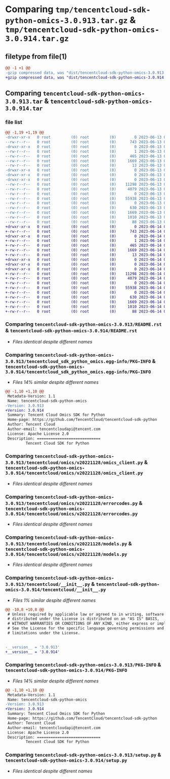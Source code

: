 # Comparing `tmp/tencentcloud-sdk-python-omics-3.0.913.tar.gz` & `tmp/tencentcloud-sdk-python-omics-3.0.914.tar.gz`

## filetype from file(1)

```diff
@@ -1 +1 @@
-gzip compressed data, was "dist/tencentcloud-sdk-python-omics-3.0.913.tar", last modified: Tue Jun 13 02:19:15 2023, max compression
+gzip compressed data, was "dist/tencentcloud-sdk-python-omics-3.0.914.tar", last modified: Wed Jun 14 00:31:23 2023, max compression
```

## Comparing `tencentcloud-sdk-python-omics-3.0.913.tar` & `tencentcloud-sdk-python-omics-3.0.914.tar`

### file list

```diff
@@ -1,19 +1,19 @@
-drwxr-xr-x   0 root         (0) root         (0)        0 2023-06-13 02:19:15.000000 tencentcloud-sdk-python-omics-3.0.913/
--rw-r--r--   0 root         (0) root         (0)      743 2023-06-13 02:19:14.000000 tencentcloud-sdk-python-omics-3.0.913/README.rst
-drwxr-xr-x   0 root         (0) root         (0)        0 2023-06-13 02:19:15.000000 tencentcloud-sdk-python-omics-3.0.913/tencentcloud_sdk_python_omics.egg-info/
--rw-r--r--   0 root         (0) root         (0)        1 2023-06-13 02:19:15.000000 tencentcloud-sdk-python-omics-3.0.913/tencentcloud_sdk_python_omics.egg-info/dependency_links.txt
--rw-r--r--   0 root         (0) root         (0)      465 2023-06-13 02:19:15.000000 tencentcloud-sdk-python-omics-3.0.913/tencentcloud_sdk_python_omics.egg-info/SOURCES.txt
--rw-r--r--   0 root         (0) root         (0)     1669 2023-06-13 02:19:15.000000 tencentcloud-sdk-python-omics-3.0.913/tencentcloud_sdk_python_omics.egg-info/PKG-INFO
--rw-r--r--   0 root         (0) root         (0)       13 2023-06-13 02:19:15.000000 tencentcloud-sdk-python-omics-3.0.913/tencentcloud_sdk_python_omics.egg-info/top_level.txt
-drwxr-xr-x   0 root         (0) root         (0)        0 2023-06-13 02:19:15.000000 tencentcloud-sdk-python-omics-3.0.913/tencentcloud/
-drwxr-xr-x   0 root         (0) root         (0)        0 2023-06-13 02:19:15.000000 tencentcloud-sdk-python-omics-3.0.913/tencentcloud/omics/
-drwxr-xr-x   0 root         (0) root         (0)        0 2023-06-13 02:19:15.000000 tencentcloud-sdk-python-omics-3.0.913/tencentcloud/omics/v20221128/
--rw-r--r--   0 root         (0) root         (0)    11298 2023-06-13 02:19:14.000000 tencentcloud-sdk-python-omics-3.0.913/tencentcloud/omics/v20221128/omics_client.py
--rw-r--r--   0 root         (0) root         (0)     4079 2023-06-13 02:19:14.000000 tencentcloud-sdk-python-omics-3.0.913/tencentcloud/omics/v20221128/errorcodes.py
--rw-r--r--   0 root         (0) root         (0)        0 2023-06-13 02:19:14.000000 tencentcloud-sdk-python-omics-3.0.913/tencentcloud/omics/v20221128/__init__.py
--rw-r--r--   0 root         (0) root         (0)    55938 2023-06-13 02:19:14.000000 tencentcloud-sdk-python-omics-3.0.913/tencentcloud/omics/v20221128/models.py
--rw-r--r--   0 root         (0) root         (0)        0 2023-06-13 02:19:14.000000 tencentcloud-sdk-python-omics-3.0.913/tencentcloud/omics/__init__.py
--rw-r--r--   0 root         (0) root         (0)      630 2023-06-13 02:19:14.000000 tencentcloud-sdk-python-omics-3.0.913/tencentcloud/__init__.py
--rw-r--r--   0 root         (0) root         (0)     1669 2023-06-13 02:19:15.000000 tencentcloud-sdk-python-omics-3.0.913/PKG-INFO
--rw-r--r--   0 root         (0) root         (0)     1010 2023-06-13 02:19:14.000000 tencentcloud-sdk-python-omics-3.0.913/setup.py
--rw-r--r--   0 root         (0) root         (0)       88 2023-06-13 02:19:15.000000 tencentcloud-sdk-python-omics-3.0.913/setup.cfg
+drwxr-xr-x   0 root         (0) root         (0)        0 2023-06-14 00:31:23.000000 tencentcloud-sdk-python-omics-3.0.914/
+-rw-r--r--   0 root         (0) root         (0)      743 2023-06-14 00:31:23.000000 tencentcloud-sdk-python-omics-3.0.914/README.rst
+drwxr-xr-x   0 root         (0) root         (0)        0 2023-06-14 00:31:23.000000 tencentcloud-sdk-python-omics-3.0.914/tencentcloud_sdk_python_omics.egg-info/
+-rw-r--r--   0 root         (0) root         (0)        1 2023-06-14 00:31:23.000000 tencentcloud-sdk-python-omics-3.0.914/tencentcloud_sdk_python_omics.egg-info/dependency_links.txt
+-rw-r--r--   0 root         (0) root         (0)      465 2023-06-14 00:31:23.000000 tencentcloud-sdk-python-omics-3.0.914/tencentcloud_sdk_python_omics.egg-info/SOURCES.txt
+-rw-r--r--   0 root         (0) root         (0)     1669 2023-06-14 00:31:23.000000 tencentcloud-sdk-python-omics-3.0.914/tencentcloud_sdk_python_omics.egg-info/PKG-INFO
+-rw-r--r--   0 root         (0) root         (0)       13 2023-06-14 00:31:23.000000 tencentcloud-sdk-python-omics-3.0.914/tencentcloud_sdk_python_omics.egg-info/top_level.txt
+drwxr-xr-x   0 root         (0) root         (0)        0 2023-06-14 00:31:23.000000 tencentcloud-sdk-python-omics-3.0.914/tencentcloud/
+drwxr-xr-x   0 root         (0) root         (0)        0 2023-06-14 00:31:23.000000 tencentcloud-sdk-python-omics-3.0.914/tencentcloud/omics/
+drwxr-xr-x   0 root         (0) root         (0)        0 2023-06-14 00:31:23.000000 tencentcloud-sdk-python-omics-3.0.914/tencentcloud/omics/v20221128/
+-rw-r--r--   0 root         (0) root         (0)    11298 2023-06-14 00:31:23.000000 tencentcloud-sdk-python-omics-3.0.914/tencentcloud/omics/v20221128/omics_client.py
+-rw-r--r--   0 root         (0) root         (0)     4079 2023-06-14 00:31:23.000000 tencentcloud-sdk-python-omics-3.0.914/tencentcloud/omics/v20221128/errorcodes.py
+-rw-r--r--   0 root         (0) root         (0)        0 2023-06-14 00:31:23.000000 tencentcloud-sdk-python-omics-3.0.914/tencentcloud/omics/v20221128/__init__.py
+-rw-r--r--   0 root         (0) root         (0)    55938 2023-06-14 00:31:23.000000 tencentcloud-sdk-python-omics-3.0.914/tencentcloud/omics/v20221128/models.py
+-rw-r--r--   0 root         (0) root         (0)        0 2023-06-14 00:31:23.000000 tencentcloud-sdk-python-omics-3.0.914/tencentcloud/omics/__init__.py
+-rw-r--r--   0 root         (0) root         (0)      630 2023-06-14 00:31:23.000000 tencentcloud-sdk-python-omics-3.0.914/tencentcloud/__init__.py
+-rw-r--r--   0 root         (0) root         (0)     1669 2023-06-14 00:31:23.000000 tencentcloud-sdk-python-omics-3.0.914/PKG-INFO
+-rw-r--r--   0 root         (0) root         (0)     1010 2023-06-14 00:31:23.000000 tencentcloud-sdk-python-omics-3.0.914/setup.py
+-rw-r--r--   0 root         (0) root         (0)       88 2023-06-14 00:31:23.000000 tencentcloud-sdk-python-omics-3.0.914/setup.cfg
```

### Comparing `tencentcloud-sdk-python-omics-3.0.913/README.rst` & `tencentcloud-sdk-python-omics-3.0.914/README.rst`

 * *Files identical despite different names*

### Comparing `tencentcloud-sdk-python-omics-3.0.913/tencentcloud_sdk_python_omics.egg-info/PKG-INFO` & `tencentcloud-sdk-python-omics-3.0.914/tencentcloud_sdk_python_omics.egg-info/PKG-INFO`

 * *Files 14% similar despite different names*

```diff
@@ -1,10 +1,10 @@
 Metadata-Version: 1.1
 Name: tencentcloud-sdk-python-omics
-Version: 3.0.913
+Version: 3.0.914
 Summary: Tencent Cloud Omics SDK for Python
 Home-page: https://github.com/TencentCloud/tencentcloud-sdk-python
 Author: Tencent Cloud
 Author-email: tencentcloudapi@tencent.com
 License: Apache License 2.0
 Description: ============================
         Tencent Cloud SDK for Python
```

### Comparing `tencentcloud-sdk-python-omics-3.0.913/tencentcloud/omics/v20221128/omics_client.py` & `tencentcloud-sdk-python-omics-3.0.914/tencentcloud/omics/v20221128/omics_client.py`

 * *Files identical despite different names*

### Comparing `tencentcloud-sdk-python-omics-3.0.913/tencentcloud/omics/v20221128/errorcodes.py` & `tencentcloud-sdk-python-omics-3.0.914/tencentcloud/omics/v20221128/errorcodes.py`

 * *Files identical despite different names*

### Comparing `tencentcloud-sdk-python-omics-3.0.913/tencentcloud/omics/v20221128/models.py` & `tencentcloud-sdk-python-omics-3.0.914/tencentcloud/omics/v20221128/models.py`

 * *Files identical despite different names*

### Comparing `tencentcloud-sdk-python-omics-3.0.913/tencentcloud/__init__.py` & `tencentcloud-sdk-python-omics-3.0.914/tencentcloud/__init__.py`

 * *Files 1% similar despite different names*

```diff
@@ -10,8 +10,8 @@
 # Unless required by applicable law or agreed to in writing, software
 # distributed under the License is distributed on an "AS IS" BASIS,
 # WITHOUT WARRANTIES OR CONDITIONS OF ANY KIND, either express or implied.
 # See the License for the specific language governing permissions and
 # limitations under the License.
 
 
-__version__ = '3.0.913'
+__version__ = '3.0.914'
```

### Comparing `tencentcloud-sdk-python-omics-3.0.913/PKG-INFO` & `tencentcloud-sdk-python-omics-3.0.914/PKG-INFO`

 * *Files 14% similar despite different names*

```diff
@@ -1,10 +1,10 @@
 Metadata-Version: 1.1
 Name: tencentcloud-sdk-python-omics
-Version: 3.0.913
+Version: 3.0.914
 Summary: Tencent Cloud Omics SDK for Python
 Home-page: https://github.com/TencentCloud/tencentcloud-sdk-python
 Author: Tencent Cloud
 Author-email: tencentcloudapi@tencent.com
 License: Apache License 2.0
 Description: ============================
         Tencent Cloud SDK for Python
```

### Comparing `tencentcloud-sdk-python-omics-3.0.913/setup.py` & `tencentcloud-sdk-python-omics-3.0.914/setup.py`

 * *Files identical despite different names*

